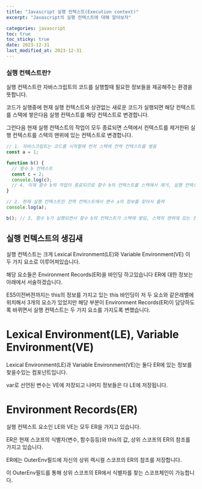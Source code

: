 ```yaml
---
title: "Javascript 실행 컨텍스트(Execution context)"
excerpt: "Javascript의 실행 컨텍스트에 대해 알아보자"

categories: javascript
toc: true
toc_sticky: true
date: 2023-12-31
last_modified_at: 2023-12-31
---
```


### 실행 컨텍스트란?

실행 컨텍스트란 자바스크립트의 코드를 실행할때 필요한 정보들을 제공해주는 환경을 뜻합니다.

코드가 실행중에 현재 실행 컨텍스트와 상관없는 새로운 코드가 실행되면 해당 컨텍스트를 스택에 쌓은다음 실행 컨텍스트를 해당 컨텍스트로 변경합니다.

그런다음 현재 실행 컨텍스트의 작업이 모두 종료되면 스택에서 컨텍스트를 제거한뒤 실행 컨텍스트를 스택의 맨위에 있는 컨텍스트로 변경합니다.

```js
// 1. 자바스크립트는 코드를 시작할때 먼저 스택에 전역 컨텍스트를 쌓음
const a = 1;

function b() {
  // 함수 b 컨텍스트
  const c = 2;
  console.log(c);
  // 4. 이제 함수 b의 작업이 종료되므로 함수 b의 컨텍스트를 스택에서 제거, 실행 컨텍스트는 전역 컨텍스트로 변경
}

// 2. 현재 실행 컨텍스트인 전역 컨텍스트에서 변수 a의 정보를 찾아서 출력
console.log(a);

b(); // 3. 함수 b가 실행되면서 함수 b의 컨텍스트가 스택에 쌓임, 스택의 맨위에 있는 컨텍스트는 함수 b의 컨텍스트이므로 실행 컨텍스트는 함수 b의 컨텍스트로 변경됨
```

## 실행 컨텍스트의 생김새

실행 컨텍스트는 크게 Lexical Environment(LE)와 Variable Environment(VE) 이 두 가지 요소로 이루어져있습니다.

해당 요소들은 Environment Records(ER)을 바인딩 하고있습니다 ER에 대한 정보는 아래에서 서술하겠습니다.

ES5이전버젼까지는 this의 정보를 가지고 있는 this 바인딩이 저 두 요소와 같은레벨에 위치해서 3개의 요소가 있었지만 해당 부분이 Environment Records(ER)이 담당하도록 바뀌면서 실행 컨텍스트는 두 가지 요소를 가지도록 변했습니다.

# Lexical Environment(LE), Variable Environment(VE)

Lexical Environment(LE)과 Variable Environment(VE)는 둘다 ER에 있는 정보를 찾을수있는 컴포넌트입니다.

var로 선언된 변수는 VE에 저장되고 나머지 정보들은 다 LE에 저장됩니다.

# Environment Records(ER)

실행 컨텍스트 요소인 LE와 VE는 모두 ER을 가지고 있습니다.

ER은 현재 스코프의 식별자(변수, 함수등등)와 this의 값, 상위 스코프의 ER의 참조를 가지고 있습니다.

ER에는 OuterEnv필드에 자신의 상위 렉시컬 스코프의 ER의 참조를 저장합니다.

이 OuterEnv필드를 통해 상위 스코프의 ER에서 식별자를 찾는 스코프체인이 가능합니다.
